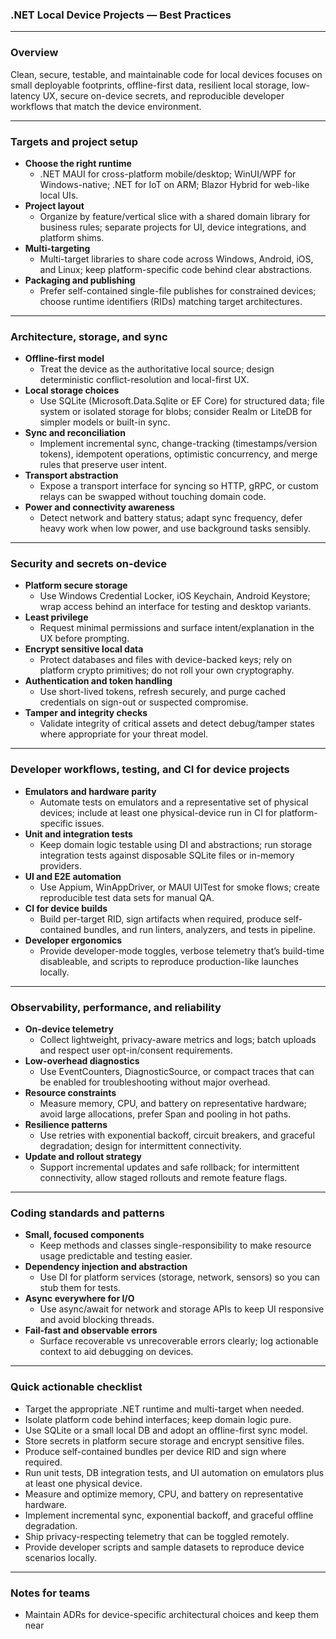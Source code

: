### .NET Local Device Projects — Best Practices

---

### Overview
Clean, secure, testable, and maintainable code for local devices focuses on small deployable footprints, offline-first data, resilient local storage, low-latency UX, secure on-device secrets, and reproducible developer workflows that match the device environment.

---

### Targets and project setup
- **Choose the right runtime**
  - .NET MAUI for cross-platform mobile/desktop; WinUI/WPF for Windows-native; .NET for IoT on ARM; Blazor Hybrid for web-like local UIs.
- **Project layout**
  - Organize by feature/vertical slice with a shared domain library for business rules; separate projects for UI, device integrations, and platform shims.
- **Multi-targeting**
  - Multi-target libraries to share code across Windows, Android, iOS, and Linux; keep platform-specific code behind clear abstractions.
- **Packaging and publishing**
  - Prefer self-contained single-file publishes for constrained devices; choose runtime identifiers (RIDs) matching target architectures.

---

### Architecture, storage, and sync
- **Offline-first model**
  - Treat the device as the authoritative local source; design deterministic conflict-resolution and local-first UX.
- **Local storage choices**
  - Use SQLite (Microsoft.Data.Sqlite or EF Core) for structured data; file system or isolated storage for blobs; consider Realm or LiteDB for simpler models or built-in sync.
- **Sync and reconciliation**
  - Implement incremental sync, change-tracking (timestamps/version tokens), idempotent operations, optimistic concurrency, and merge rules that preserve user intent.
- **Transport abstraction**
  - Expose a transport interface for syncing so HTTP, gRPC, or custom relays can be swapped without touching domain code.
- **Power and connectivity awareness**
  - Detect network and battery status; adapt sync frequency, defer heavy work when low power, and use background tasks sensibly.

---

### Security and secrets on-device
- **Platform secure storage**
  - Use Windows Credential Locker, iOS Keychain, Android Keystore; wrap access behind an interface for testing and desktop variants.
- **Least privilege**
  - Request minimal permissions and surface intent/explanation in the UX before prompting.
- **Encrypt sensitive local data**
  - Protect databases and files with device-backed keys; rely on platform crypto primitives; do not roll your own cryptography.
- **Authentication and token handling**
  - Use short-lived tokens, refresh securely, and purge cached credentials on sign-out or suspected compromise.
- **Tamper and integrity checks**
  - Validate integrity of critical assets and detect debug/tamper states where appropriate for your threat model.

---

### Developer workflows, testing, and CI for device projects
- **Emulators and hardware parity**
  - Automate tests on emulators and a representative set of physical devices; include at least one physical-device run in CI for platform-specific issues.
- **Unit and integration tests**
  - Keep domain logic testable using DI and abstractions; run storage integration tests against disposable SQLite files or in-memory providers.
- **UI and E2E automation**
  - Use Appium, WinAppDriver, or MAUI UITest for smoke flows; create reproducible test data sets for manual QA.
- **CI for device builds**
  - Build per-target RID, sign artifacts when required, produce self-contained bundles, and run linters, analyzers, and tests in pipeline.
- **Developer ergonomics**
  - Provide developer-mode toggles, verbose telemetry that’s build-time disableable, and scripts to reproduce production-like launches locally.

---

### Observability, performance, and reliability
- **On-device telemetry**
  - Collect lightweight, privacy-aware metrics and logs; batch uploads and respect user opt-in/consent requirements.
- **Low-overhead diagnostics**
  - Use EventCounters, DiagnosticSource, or compact traces that can be enabled for troubleshooting without major overhead.
- **Resource constraints**
  - Measure memory, CPU, and battery on representative hardware; avoid large allocations, prefer Span<T> and pooling in hot paths.
- **Resilience patterns**
  - Use retries with exponential backoff, circuit breakers, and graceful degradation; design for intermittent connectivity.
- **Update and rollout strategy**
  - Support incremental updates and safe rollback; for intermittent connectivity, allow staged rollouts and remote feature flags.

---

### Coding standards and patterns
- **Small, focused components**
  - Keep methods and classes single-responsibility to make resource usage predictable and testing easier.
- **Dependency injection and abstraction**
  - Use DI for platform services (storage, network, sensors) so you can stub them for tests.
- **Async everywhere for I/O**
  - Use async/await for network and storage APIs to keep UI responsive and avoid blocking threads.
- **Fail-fast and observable errors**
  - Surface recoverable vs unrecoverable errors clearly; log actionable context to aid debugging on devices.

---

### Quick actionable checklist
- Target the appropriate .NET runtime and multi-target when needed.  
- Isolate platform code behind interfaces; keep domain logic pure.  
- Use SQLite or a small local DB and adopt an offline-first sync model.  
- Store secrets in platform secure storage and encrypt sensitive files.  
- Produce self-contained bundles per device RID and sign where required.  
- Run unit tests, DB integration tests, and UI automation on emulators plus at least one physical device.  
- Measure and optimize memory, CPU, and battery on representative hardware.  
- Implement incremental sync, exponential backoff, and graceful offline degradation.  
- Ship privacy-respecting telemetry that can be toggled remotely.  
- Provide developer scripts and sample datasets to reproduce device scenarios locally.

---

### Notes for teams
- Maintain ADRs for device-specific architectural choices and keep them near